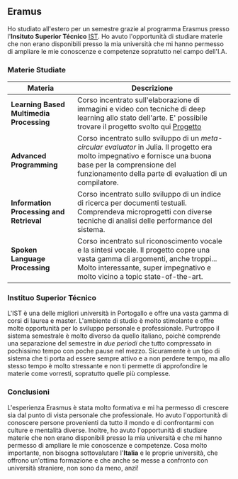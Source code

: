 ## Eramus

Ho studiato all'estero per un semestre grazie al programma Erasmus presso l'**Insituto Superior Técnico** [IST](https://tecnico.ulisboa.pt/en/). Ho avuto l'opportunità di studiare materie che non erano disponibili presso la mia università che mi hanno permesso di ampliare le mie conoscenze e competenze sopratutto nel campo dell'I.A.

### Materie Studiate

| Materia | Descrizione |
| --- | --- |
| **Learning Based Multimedia Processing** | Corso incentrato sull'elaborazione di immagini e video con tecniche di deep learning allo stato dell'arte. E' possibile trovare il progetto svolto qui [Progetto](https://www.danieleavolio.it/progetti/immersivaudio) |
| **Advanced Programming** | Corso incentrato sullo sviluppo di un *meta-circular evaluator* in Julia. Il progetto era molto impegnativo e fornisce una buona base per la comprensione del funzionamento della parte di evaluation di un compilatore. |
| **Information Processing and Retrieval** | Corso incentrato sullo sviluppo di un indice di ricerca per documenti testuali. Comprendeva microprogetti con diverse tecniche di analisi delle performance del sistema. |
| **Spoken Language Processing** | Corso incentrato sul riconoscimento vocale e la sintesi vocale. Il progetto copre una vasta gamma di argomenti, anche troppi... Molto interessante, super impegnativo e molto vicino a topic state-of-the-art. |

### Instituo Superior Técnico

L'IST è una delle migliori università in Portogallo e offre una vasta gamma di corsi di laurea e master. L'ambiente di studio è molto stimolante e offre molte opportunità per lo sviluppo personale e professionale. Purtroppo il sistema semestrale è molto diverso da quello italiano, poichè comprende una separazione del semestre in *due periodi* che tutto compressato in pochissimo tempo con poche pause nel mezzo. Sicuramente è un tipo di sistema che ti porta ad essere sempre attivo e a non perdere tempo, ma allo stesso tempo è molto stressante e non ti permette di approfondire le materie come vorresti, sopratutto quelle più complesse. 

### Conclusioni

L'esperienza Erasmus è stata molto formativa e mi ha permesso di crescere sia dal punto di vista personale che professionale. Ho avuto l'opportunità di conoscere persone provenienti da tutto il mondo e di confrontarmi con culture e mentalità diverse. Inoltre, ho avuto l'opportunità di studiare materie che non erano disponibili presso la mia università e che mi hanno permesso di ampliare le mie conoscenze e competenze. Cosa molto importante, non bisogna sottovalutare l'**Italia** e le proprie università, che offrono un'ottima formazione e che anche se messe a confronto con università straniere, non sono da meno, anzi!
